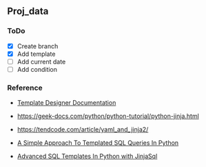 ## Proj_data

### ToDo

- [x] Create branch
- [x] Add template
- [ ] Add current date
- [ ] Add condition

### Reference

- [Template Designer Documentation](https://jinja.palletsprojects.com/en/3.0.x/templates/)

- https://geek-docs.com/python/python-tutorial/python-jinja.html

- https://tendcode.com/article/yaml_and_jinja2/
- [A Simple Approach To Templated SQL Queries In Python](https://towardsdatascience.com/a-simple-approach-to-templated-sql-queries-in-python-adc4f0dc511)
- [Advanced SQL Templates In Python with JinjaSql](https://towardsdatascience.com/advanced-sql-templates-in-python-with-jinjasql-b996eadd761d)
